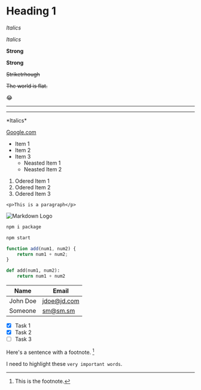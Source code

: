 # Heading 1
*Italics*

_Italics_

**Strong**

__Strong__

~~Striketrhough~~

~~The world is flat.~~
<!--Emoji-->
:joy:
<!--Horizontal Rule-->
---
___
<!--Actual Character-->
\*Italics\*
<!--Links-->
[Google.com](https://www.google.com "Title here")
<!--Lists-->
* Item 1
* Item 2
* Item 3
    * Neasted Item 1
    * Neasted Item 2
1. Odered Item 1
1. Odered Item 2
1. Odered Item 3
<!--Inline code-->
`<p>This is a paragraph</p>`
<!--Images-->
![Markdown Logo](https://markdown-here.com/img/icon256.png)
<!--GitHub Markdow-->
<!--Code Blocks-->
```bash
npm i package

npm start
```
```javascript
function add(num1, num2) {
    return num1 + num2;
}
```
```python
def add(num1, num2):
    return num1 + num2
```
<!--Tables-->
|Name|Email|
|-|-|
|John Doe|jdoe@jd.com|
|Someone|sm@sm.sm|
<!--Task Lists-->
* [x] Task 1
* [x] Task 2
* [ ] Task 3
<!--Footnote-->
Here's a sentence with a footnote. [^1]

[^1]: This is the footnote. 
<!--Highlight text-->
I need to highlight these `very important words`. 
